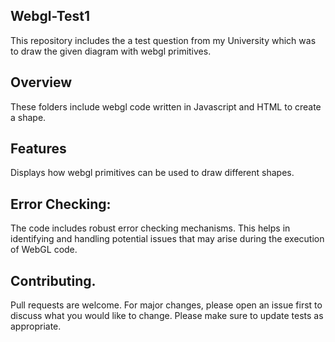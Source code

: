 ## Webgl-Test1
This repository includes the a test question from my University which was to draw the given diagram with webgl primitives.

## Overview
These folders include webgl code written in Javascript and HTML to create a shape.


## Features
Displays how webgl primitives can be used to draw different shapes.

## Error Checking:
The code includes robust error checking mechanisms. This helps in identifying and handling potential issues that may arise during the execution of WebGL code.

## Contributing.
Pull requests are welcome. For major changes, please open an issue first to discuss what you would like to change.
Please make sure to update tests as appropriate.

